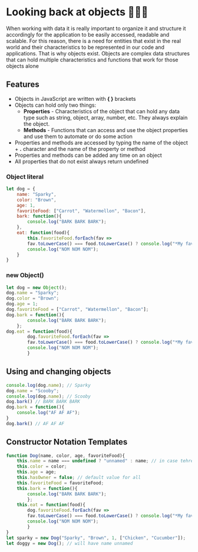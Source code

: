 # Looking back at objects 🚚🚛🚚

When working with data it is really important to organize it and structure it accordingly for the application to be easily accessed, readable and scalable. For this reason, there is a need for entities that exist in the real world and their characteristics to be represented in our code and applications. That is why objects exist. Objects are complex data structures that can hold multiple characteristics and functions that work for those objects alone

## Features

* Objects in JavaScript are written with **{ }** brackets
* Objects can hold only two things:
	* **Properties** - Characteristics of the object that can hold any data type such as string, object, array, number, etc. They always explain the object. 
	* **Methods** - Functions that can access and use the object properties and use them to automate or do some action
* Properties and methods are accessed by typing the name of the object + **.** character and the name of the property or method
* Properties and methods can be added any time on an object
* All properties that do not exist always return undefined

### Object literal

```javascript
let dog = {
	name: "Sparky",
	color: "Brown",
	age: 1,
	favoriteFood: ["Carrot", "Watermellon", "Bacon"],
	bark: function(){
		console.log("BARK BARK BARK");
	},
	eat: function(food){
		this.favoriteFood.forEach(fav => 
		fav.toLowerCase() === food.toLowerCase() ? console.log("*My favorite!*") : "");
		console.log("NOM NOM NOM");
	}
}
```

### new Object()

```js
let dog = new Object();
dog.name = "Sparky";
dog.color = "Brown";
dog.age = 1;
dog.favoriteFood = ["Carrot", "Watermellon", "Bacon"];
dog.bark = function(){
		console.log("BARK BARK BARK");
	};
dog.eat = function(food){
		dog.favoriteFood.forEach(fav => 
		fav.toLowerCase() === food.toLowerCase() ? console.log("*My favorite!*") : "");
		console.log("NOM NOM NOM");
		}
```

## Using and changing objects
```javascript
console.log(dog.name); // Sparky
dog.name = "Scooby";
console.log(dog.name); // Scooby
dog.bark() // BARK BARK BARK
dog.bark = function(){
	console.log("AF AF AF");
}
dog.bark() // AF AF AF
```

## Constructor Notation Templates

```javascript
function Dog(name, color, age, favoriteFood){
	this.name = name === undefined ? "unnamed" : name; // in case tehre is no name
	this.color = color;
	this.age = age;
	this.hasOwner = false; // default value for all
	this.favoriteFood = favoriteFood;
	this.bark = function(){
		console.log("BARK BARK BARK");
		};
	this.eat = function(food){
		dog.favoriteFood.forEach(fav => 
		fav.toLowerCase() === food.toLowerCase() ? console.log("*My favorite!*") : "");
		console.log("NOM NOM NOM");
		}
}
let sparky = new Dog("Sparky", "Brown", 1, ["Chicken", "Cucumber"]);
let doggy = new Dog(); // will have name unnamed
```